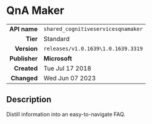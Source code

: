 # QnA Maker
| | |
|-:|-|
|**API name**|`shared_cognitiveservicesqnamaker`|
|**Tier**|Standard|
|**Version**|`releases/v1.0.1639\1.0.1639.3319`|
|**Publisher**|**Microsoft**|
|**Created**|Tue Jul 17 2018|
|**Changed**|Wed Jun 07 2023|

## Description
Distill information into an easy-to-navigate FAQ.
